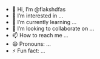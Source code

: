 - 👋 Hi, I’m @flakshdfas
- 👀 I’m interested in ...
- 🌱 I’m currently learning ...
- 💞️ I’m looking to collaborate on ...
- 📫 How to reach me ...
- 😄 Pronouns: ...
- ⚡ Fun fact: ...

<!---
flakshdfas/flakshdfas is a ✨ special ✨ repository because its `README.md` (this file) appears on your GitHub profile.
You can click the Preview link to take a look at your changes.
--->
